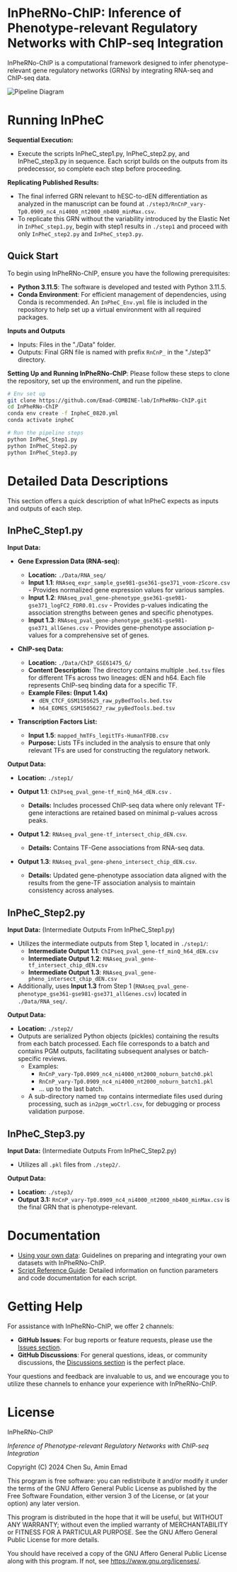 # InPheRNo-ChIP: Inference of Phenotype-relevant Regulatory Networks with ChIP-seq Integration

InPheRNo-ChIP is a computational framework designed to infer phenotype-relevant gene regulatory networks (GRNs) by integrating RNA-seq and ChIP-seq data. 

![Pipeline Diagram](./figs/Figure1_pipeline.png)

# Running InPheC
**Sequential Execution:**
- Execute the scripts InPheC_step1.py, InPheC_step2.py, and InPheC_step3.py in sequence. Each script builds on the outputs from its predecessor, so complete each step before proceeding.

**Replicating Published Results:**
- The final inferred GRN relevant to hESC-to-dEN differentiation as analyzed in the manuscript can be found at `./step3/RnCnP_vary-Tp0.0909_nc4_ni4000_nt2000_nb400_minMax.csv`.
- To replicate this GRN without the variability introduced by the Elastic Net in `InPheC_step1.py`, begin with step1 results in `./step1` and proceed with only `InPheC_step2.py` and `InPheC_step3.py`.

## Quick Start

To begin using InPheRNo-ChIP, ensure you have the following prerequisites:
- **Python 3.11.5**: The software is developed and tested with Python 3.11.5.
- **Conda Environment**: For efficient management of dependencies, using Conda is recommended. An `InPheC_Env.yml` file is included in the repository to help set up a virtual environment with all required packages.

**Inputs and Outputs**
- Inputs: Files in the "./Data" folder.
- Outputs: Final GRN file is named with prefix `RnCnP_` in the "./step3" directory.

**Setting Up and Running InPheRNo-ChIP**: Please follow these steps to clone the repository, set up the environment, and run the pipeline.

```bash
# Env set up
git clone https://github.com/Emad-COMBINE-lab/InPheRNo-ChIP.git
cd InPheRNo-ChIP
conda env create -f InpheC_0820.yml
conda activate inpheC

# Run the pipeline steps
python InPheC_Step1.py  
python InPheC_Step2.py  
python InPheC_Step3.py  
```
# Detailed Data Descriptions
This section offers a quick description of what InPheC expects as inputs and outputs of each step.

## InPheC_Step1.py

**Input Data:**

- **Gene Expression Data (RNA-seq):**
  - **Location:** `./Data/RNA_seq/`
  - **Input 1.1**: `RNAseq_expr_sample_gse981-gse361-gse371_voom-zScore.csv` - Provides normalized gene expression values for various samples.
  - **Input 1.2**:  `RNAseq_pval_gene-phenotype_gse361-gse981-gse371_logFC2_FDR0.01.csv` - Provides p-values indicating the association strengths between genes and specific phenotypes.
  - **Input 1.3**: `RNAseq_pval_gene-phenotype_gse361-gse981-gse371_allGenes.csv` - Provides gene-phenotype association p-values for a comprehensive set of genes.

- **ChIP-seq Data:**
  - **Location:** `./Data/ChIP_GSE61475_G/`
  - **Content Description:** The directory contains multiple `.bed.tsv` files for different TFs across two lineages: dEN and h64. Each file represents ChIP-seq binding data for a specific TF.
  - **Example Files: (Input 1.4x)**
    - `dEN_CTCF_GSM1505625_raw_pyBedTools.bed.tsv`
    - `h64_EOMES_GSM1505627_raw_pyBedTools.bed.tsv`

- **Transcription Factors List:**
  - **Input 1.5**: `mapped_hmTFs_legitTFs-HumanTFDB.csv`
  - **Purpose:** Lists TFs included in the analysis to ensure that only relevant TFs are used for constructing the regulatory network.

**Output Data:**
- **Location:** `./step1/`
- **Output 1.1**: `ChIPseq_pval_gene-tf_minQ_h64_dEN.csv` .
  - **Details:** Includes processed ChIP-seq data where only relevant TF-gene interactions are retained based on minimal p-values across peaks. 

- **Output 1.2**: `RNAseq_pval_gene-tf_intersect_chip_dEN.csv`.
  - **Details:** Contains TF-Gene associations from RNA-seq data. 

- **Output 1.3**: `RNAseq_pval_gene-pheno_intersect_chip_dEN.csv`.
  - **Details:** Updated gene-phenotype association data aligned with the results from the gene-TF association analysis to maintain consistency across analyses.

## InPheC_Step2.py
**Input Data:** (Intermediate Outputs From InPheC_Step1.py)
- Utilizes the intermediate outputs from Step 1, located in `./step1/`:
    - **Intermediate Output 1.1**: `ChIPseq_pval_gene-tf_minQ_h64_dEN.csv`
    - **Intermediate Output 1.2**: `RNAseq_pval_gene-tf_intersect_chip_dEN.csv`
    - **Intermediate Output 1.3**: `RNAseq_pval_gene-pheno_intersect_chip_dEN.csv`
- Additionally, uses **Input 1.3** from Step 1 (`RNAseq_pval_gene-phenotype_gse361-gse981-gse371_allGenes.csv`) located in `./Data/RNA_seq/`.

**Output Data:**
- **Location:** `./step2/`
- Outputs are serialized Python objects (pickles) containing the results from each batch processed. Each file corresponds to a batch and contains PGM outputs, facilitating subsequent analyses or batch-specific reviews.
    - Examples:
      - `RnCnP_vary-Tp0.0909_nc4_ni4000_nt2000_noburn_batch0.pkl`
      - `RnCnP_vary-Tp0.0909_nc4_ni4000_nt2000_noburn_batch1.pkl`
      - ... up to the last batch.
  - A sub-directory named `tmp` contains intermediate files used during processing, such as `in2pgm_woCtrl.csv`, for debugging or process validation purpose.

## InPheC_Step3.py

**Input Data:** (Intermediate Outputs From InPheC_Step2.py) 
- Utilizes all `.pkl` files from `./step2/`.

**Output Data:**
- **Location:** `./step3/`
- **Output 3.1:** `RnCnP_vary-Tp0.0909_nc4_ni4000_nt2000_nb400_minMax.csv` is the final GRN that is phenotype-relevant.

# Documentation
* [Using your own data](https://Emad-COMBINE-lab.github.io/InPheRNo-ChIP/usage_own_data.html): Guidelines on preparing and integrating your own datasets with InPheRNo-ChIP.
* [Script Reference Guide](https://Emad-COMBINE-lab.github.io/InPheRNo-ChIP/usage.html): Detailed information on function parameters and code documentation for each script.


# Getting Help
For assistance with InPheRNo-ChIP, we offer 2 channels:
- **GitHub Issues**: For bug reports or feature requests, please use the [Issues section](https://github.com/Emad-COMBINE-lab/InPheRNo-ChIP/issues).
- **GitHub Discussions**: For general questions, ideas, or community discussions, the [Discussions section](https://github.com/Emad-COMBINE-lab/InPheRNo-ChIP/discussions) is the perfect place.

Your questions and feedback are invaluable to us, and we encourage you to utilize these channels to enhance your experience with InPheRNo-ChIP. 

# License
InPheRNo-ChIP

*Inference of Phenotype-relevant Regulatory Networks with ChIP-seq Integration*

Copyright (C) 2024 Chen Su, Amin Emad

This program is free software: you can redistribute it and/or modify it under the terms of the GNU Affero General Public License as published by the Free Software Foundation, either version 3 of the License, or (at your option) any later version.

This program is distributed in the hope that it will be useful, but WITHOUT ANY WARRANTY; without even the implied warranty of MERCHANTABILITY or FITNESS FOR A PARTICULAR PURPOSE. See the GNU Affero General Public License for more details.

You should have received a copy of the GNU Affero General Public License along with this program. If not, see https://www.gnu.org/licenses/.
